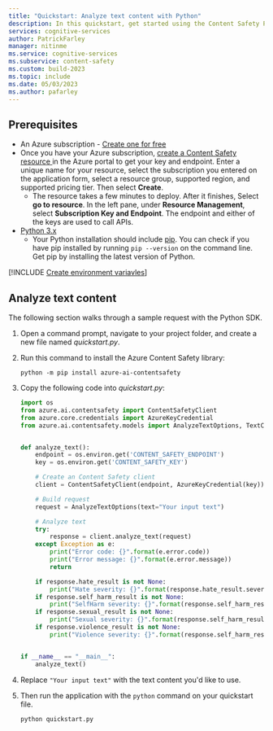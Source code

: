 ```yaml
---
title: "Quickstart: Analyze text content with Python"
description: In this quickstart, get started using the Content Safety Python SDK to analyze text content for objectionable material.
services: cognitive-services
author: PatrickFarley
manager: nitinme
ms.service: cognitive-services
ms.subservice: content-safety
ms.custom: build-2023
ms.topic: include
ms.date: 05/03/2023
ms.author: pafarley
---
```


## Prerequisites

* An Azure subscription - [Create one for free](https://azure.microsoft.com/free/cognitive-services/) 
* Once you have your Azure subscription, <a href="https://aka.ms/acs-create"  title="Create a Content Safety resource"  target="_blank">create a Content Safety resource </a> in the Azure portal to get your key and endpoint. Enter a unique name for your resource, select the subscription you entered on the application form, select a resource group, supported region, and supported pricing tier. Then select **Create**.
  * The resource takes a few minutes to deploy. After it finishes, Select **go to resource**. In the left pane, under **Resource Management**, select **Subscription Key and Endpoint**. The endpoint and either of the keys are used to call APIs.
* [Python 3.x](https://www.python.org/)
  * Your Python installation should include [pip](https://pip.pypa.io/en/stable/). You can check if you have pip installed by running `pip --version` on the command line. Get pip by installing the latest version of Python.

[!INCLUDE [Create environment variavles](../env-vars.md)]


## Analyze text content

The following section walks through a sample request with the Python SDK.

1. Open a command prompt, navigate to your project folder, and create a new file named *quickstart.py*.
1. Run this command to install the Azure Content Safety library:

    ```console
    python -m pip install azure-ai-contentsafety
    ```

1. Copy the following code into *quickstart.py*:

    ```python
    import os
    from azure.ai.contentsafety import ContentSafetyClient
    from azure.core.credentials import AzureKeyCredential
    from azure.ai.contentsafety.models import AnalyzeTextOptions, TextCategory
    
    
    def analyze_text():
        endpoint = os.environ.get('CONTENT_SAFETY_ENDPOINT')
        key = os.environ.get('CONTENT_SAFETY_KEY')
    
        # Create an Content Safety client
        client = ContentSafetyClient(endpoint, AzureKeyCredential(key))
    
        # Build request
        request = AnalyzeTextOptions(text="Your input text")
    
        # Analyze text
        try:
            response = client.analyze_text(request)
        except Exception as e:
            print("Error code: {}".format(e.error.code))
            print("Error message: {}".format(e.error.message))
            return
    
        if response.hate_result is not None:
            print("Hate severity: {}".format(response.hate_result.severity))
        if response.self_harm_result is not None:
            print("SelfHarm severity: {}".format(response.self_harm_result.severity))
        if response.sexual_result is not None:
            print("Sexual severity: {}".format(response.self_harm_result.severity))
        if response.violence_result is not None:
            print("Violence severity: {}".format(response.self_harm_result.severity))
    
    
    if __name__ == "__main__":
        analyze_text()
    ```
1. Replace `"Your input text"` with the text content you'd like to use.
1. Then run the application with the `python` command on your quickstart file.

    ```console
    python quickstart.py
    ```
